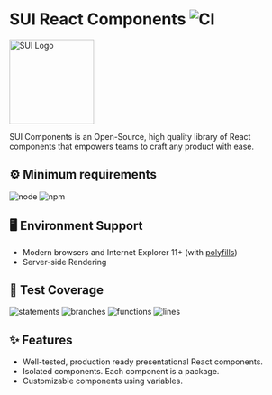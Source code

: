 # SUI React Components ![CI](https://github.com/SUI-Components/sui-components/workflows/CI/badge.svg)

<img src="https://avatars2.githubusercontent.com/u/13288987?s=200&v=4" alt="SUI Logo" width="150">

SUI Components is an Open-Source, high quality library of React components that empowers teams to craft any product with ease.

## ⚙️ Minimum requirements
![node](https://shields.io/badge/node-v16+-lightgray?logo=nodedotjs&logoWidth=20&style=for-the-badge)
![npm](https://shields.io/badge/npm-v7+-lightgrey?logo=npm&logoWidth=20&style=for-the-badge)

## 🖥 Environment Support

- Modern browsers and Internet Explorer 11+ (with [polyfills](https://github.com/SUI-Components/sui/tree/master/packages/sui-polyfills))
- Server-side Rendering

## 🧪 Test Coverage

![statements](https://shields.io/badge/statements-62.25%25-red)
![branches](https://shields.io/badge/branches-42.95%25-550000)
![functions](https://shields.io/badge/functions-45.04%25-550000)
![lines](https://shields.io/badge/lines-64.21%25-red)

## ✨ Features

- Well-tested, production ready presentational React components.
- Isolated components. Each component is a package.
- Customizable components using variables.
